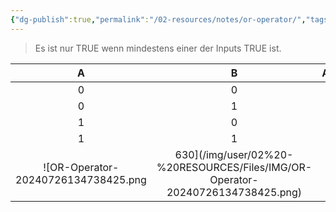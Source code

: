 ```yaml
---
{"dg-publish":true,"permalink":"/02-resources/notes/or-operator/","tags":["informatik","mathe"],"noteIcon":"","updated":"2025-08-26T16:35:06.404+02:00"}
---
```


>Es ist nur TRUE wenn mindestens einer der Inputs TRUE ist.

|  A  |  B  | **A∨B** |
| :-: | :-: | :-----: |
|  0  |  0  |  **0**  |
|  0  |  1  |  **1**  |
|  1  |  0  |  **1**  |
|  1  |  1  |  **1**  |
![OR-Operator-20240726134738425.png|630](/img/user/02%20-%20RESOURCES/Files/IMG/OR-Operator-20240726134738425.png)
